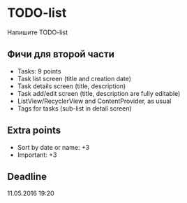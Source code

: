 # TODO-list
Напишите TODO-list

## Фичи для второй части  
 - Tasks: 9 points
 - Task list screen (title and creation date)
 - Task details screen (title, description)
 - Task add/edit screen (title, description are fully editable)
 - ListView/RecyclerView and ContentProvider, as usual
 - Tags for tasks (sub-list in detail screen)

## Extra points
  - Sort by date or name: +3
  - Important: +3

## Deadline
11.05.2016 19:20